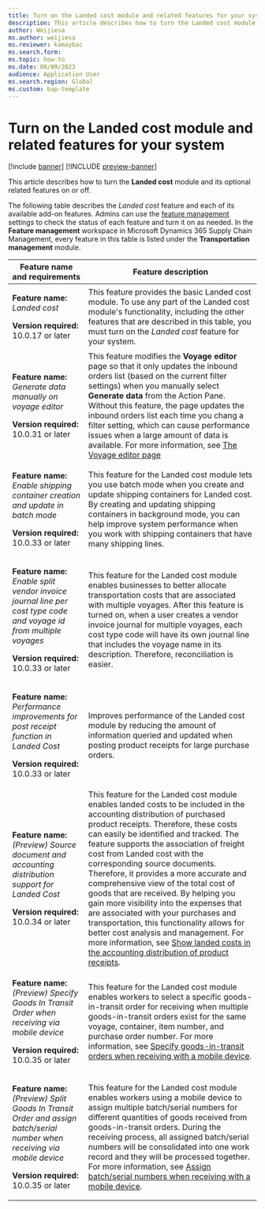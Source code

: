 ```yaml
---
title: Turn on the Landed cost module and related features for your system
description: This article describes how to turn the Landed cost module and its optional extra features on or off.
author: Weijiesa
ms.author: weijiesa
ms.reviewer: kamaybac
ms.search.form:
ms.topic: how-to
ms.date: 08/09/2023
audience: Application User
ms.search.region: Global
ms.custom: bap-template
---
```


# Turn on the Landed cost module and related features for your system

[!include [banner](../includes/banner.md)]
[!INCLUDE [preview-banner](../includes/preview-banner.md)]

<!-- KFM: Preview until further notice -->

This article describes how to turn the **Landed cost** module and its optional related features on or off.

The following table describes the *Landed cost* feature and each of its available add-on features. Admins can use the [feature management](../../fin-ops-core/fin-ops/get-started/feature-management/feature-management-overview.md) settings to check the status of each feature and turn it on as needed. In the **Feature management** workspace in Microsoft Dynamics 365 Supply Chain Management, every feature in this table is listed under the **Transportation management** module.

| Feature name and requirements | Feature description |
|---|---|
| <p>**Feature name:**<br>*Landed cost*</p><p>**Version required:**<br>10.0.17 or later</p> | This feature provides the basic Landed cost module. To use any part of the Landed cost module's functionality, including the other features that are described in this table, you must turn on the *Landed cost* feature for your system. |
| <p>**Feature name:**<br>*Generate data manually on voyage editor*</p><p>**Version required:**<br>10.0.31 or later</p> | This feature modifies the **Voyage editor** page so that it only updates the inbound orders list (based on the current filter settings) when you manually select **Generate data** from the Action Pane. Without this feature, the page updates the inbound orders list each time you chang a filter setting, which can cause performance issues when a large amount of data is available. For more information, see [The Voyage editor page](manage-voyages.md#voyage-editor) |
| <p>**Feature name:**<br>*Enable shipping container creation and update in batch mode*</p><p>**Version required:**<br>10.0.33 or later</p> | This feature for the Landed cost module lets you use batch mode when you create and update shipping containers for Landed cost. By creating and updating shipping containers in background mode, you can help improve system performance when you work with shipping containers that have many shipping lines. |
| <p>**Feature name:**<br>*Enable split vendor invoice journal line per cost type code and voyage id from multiple voyages*</p><p>**Version required:**<br>10.0.33 or later</p> | This feature for the Landed cost module enables businesses to better allocate transportation costs that are associated with multiple voyages. After this feature is turned on, when a user creates a vendor invoice journal for multiple voyages, each cost type code will have its own journal line that includes the voyage name in its description. Therefore, reconciliation is easier. |
| <p>**Feature name:**<br>*Performance improvements for post receipt function in Landed Cost*</p><p>**Version required:**<br>10.0.33 or later</p> | Improves performance of the Landed cost module by reducing the amount of information queried and updated when posting product receipts for large purchase orders. |
| <p>**Feature name:**<br>*(Preview) Source document and accounting distribution support for Landed Cost*</p><p>**Version required:**<br>10.0.34 or later</p> | This feature for the Landed cost module enables landed costs to be included in the accounting distribution of purchased product receipts. Therefore, these costs can easily be identified and tracked. The feature supports the association of freight cost from Landed cost with the corresponding source documents. Therefore, it provides a more accurate and comprehensive view of the total cost of goods that are received. By helping you gain more visibility into the expenses that are associated with your purchases and transportation, this functionality allows for better cost analysis and management. For more information, see [Show landed costs in the accounting distribution of product receipts](manage-voyages.md#source-doc-post). |
| <p>**Feature name:**<br>*(Preview) Specify Goods In Transit Order when receiving via mobile device*</p><p>**Version required:**<br>10.0.35 or later</p> | This feature for the Landed cost module enables workers to select a specific goods-in-transit order for receiving when multiple goods-in-transit orders exist for the same voyage, container, item number, and purchase order number. For more information, see [Specify goods-in-transit orders when receiving with a mobile device](in-transit-processing.md#specify-GIT-order).  |
| <p>**Feature name:**<br>*(Preview) Split Goods In Transit Order and assign batch/serial number when receiving via mobile device*</p><p>**Version required:**<br>10.0.35 or later</p> | This feature for the Landed cost module enables workers using a mobile device to assign multiple batch/serial numbers for different quantities of goods received from goods-in-transit orders. During the receiving process, all assigned batch/serial numbers will be consolidated into one work record and they will be processed together. For more information, see [Assign batch/serial numbers when receiving with a mobile device](in-transit-processing.md#batch-serial). |
